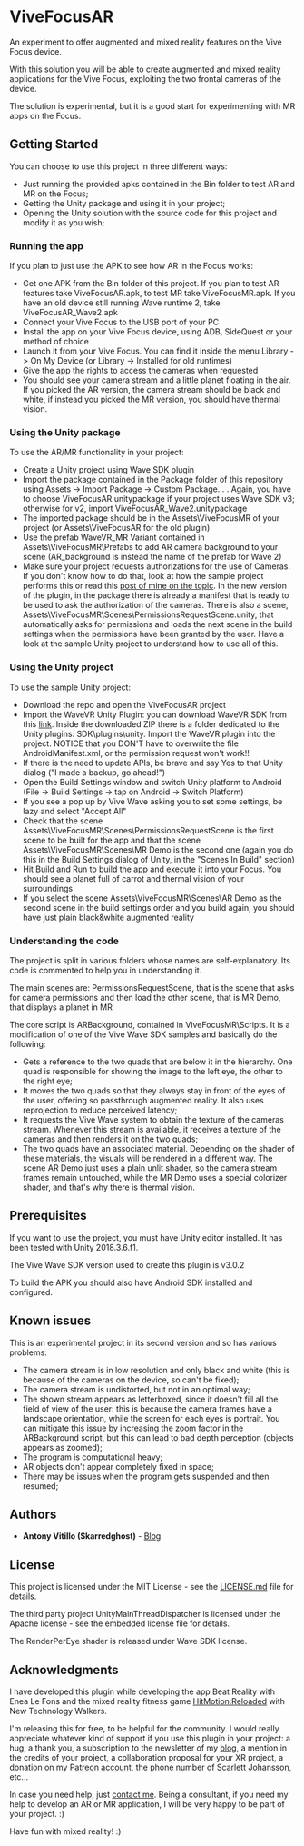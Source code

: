 # ViveFocusAR
An experiment to offer augmented and mixed reality features on the Vive Focus device.

With this solution you will be able to create augmented and mixed reality applications for the Vive Focus, exploiting the two frontal cameras of the device. 

The solution is experimental, but it is a good start for experimenting with MR apps on the Focus.

## Getting Started

You can choose to use this project in three different ways:
* Just running the provided apks contained in the Bin folder to test AR and MR on the Focus;
* Getting the Unity package and using it in your project;
* Opening the Unity solution with the source code for this project and modify it as you wish;

### Running the app
If you plan to just use the APK to see how AR in the Focus works:
* Get one APK from the Bin folder of this project. If you plan to test AR features take ViveFocusAR.apk, to test MR take ViveFocusMR.apk. If you have an old device still running Wave runtime 2, take ViveFocusAR_Wave2.apk
* Connect your Vive Focus to the USB port of your PC
* Install the app on your Vive Focus device, using ADB, SideQuest or your method of choice
* Launch it from your Vive Focus. You can find it inside the menu Library -> On My Device (or Library -> Installed for old runtimes)
* Give the app the rights to access the cameras when requested
* You should see your camera stream and a little planet floating in the air. If you picked the AR version, the camera stream should be black and white, if instead you picked the MR version, you should have thermal vision.

### Using the Unity package
To use the AR/MR functionality in your project:
* Create a Unity project using Wave SDK plugin
* Import the package contained in the Package folder of this repository using Assets -> Import Package -> Custom Package... . Again, you have to choose ViveFocusAR.unitypackage if your project uses Wave SDK v3; otherwise for v2, import ViveFocusAR_Wave2.unitypackage
* The imported package should be in the Assets\ViveFocusMR of your project (or Assets\ViveFocusAR for the old plugin)
* Use the prefab WaveVR_MR Variant contained in Assets\ViveFocusMR\Prefabs to add AR camera background to your scene (AR_background is instead the name of the prefab for Wave 2)
* Make sure your project requests authorizations for the use of Cameras. If you don't know how to do that, look at how the sample project performs this or read this [post of mine on the topic](https://skarredghost.com/2018/04/23/how-to-ask-android-permissions-in-unity-for-a-vive-focus-app-vive-wave-sdk/). In the new version of the plugin, in the package there is already a manifest that is ready to be used to ask the authorization of the cameras. There is also a scene, Assets\ViveFocusMR\Scenes\PermissionsRequestScene.unity, that automatically asks for permissions and loads the next scene in the build settings when the permissions have been granted by the user. Have a look at the sample Unity project to understand how to use all of this.


### Using the Unity project
To use the sample Unity project:
* Download the repo and open the ViveFocusAR project
* Import the WaveVR Unity Plugin: you can download WaveVR SDK from this [link](https://developer.vive.com/resources/knowledgebase/wave-sdk/). Inside the downloaded ZIP there is a folder dedicated to the Unity plugins: SDK\plugins\unity. Import the WaveVR plugin into the project. NOTICE that you DON'T have to overwrite the file AndroidManifest.xml, or the permission request won't work!!
* If there is the need to update APIs, be brave and say Yes to that Unity dialog ("I made a backup, go ahead!")
* Open the Build Settings window and switch Unity platform to Android (File -> Build Settings -> tap on Android -> Switch Platform)
* If you see a pop up by Vive Wave asking you to set some settings, be lazy and select "Accept All"
* Check that the scene Assets\ViveFocusMR\Scenes\PermissionsRequestScene is the first scene to be built for the app and that the scene Assets\ViveFocusMR\Scenes\MR Demo is the second one (again you do this in the Build Settings dialog of Unity, in the "Scenes In Build" section)
* Hit Build and Run to build the app and execute it into your Focus. You should see a planet full of carrot and thermal vision of your surroundings
* If you select the scene Assets\ViveFocusMR\Scenes\AR Demo as the second scene in the build settings order and you build again, you should have just plain black&white augmented reality

### Understanding the code
The project is split in various folders whose names are self-explanatory. Its code is commented to help you in understanding it.

The main scenes are: PermissionsRequestScene, that is the scene that asks for camera permissions and then load the other scene, that is MR Demo, that displays a planet in MR

The core script is ARBackground, contained in ViveFocusMR\Scripts. It is a modification of one of the Vive Wave SDK samples and basically do the following:
* Gets a reference to the two quads that are below it in the hierarchy. One quad is responsible for showing the image to the left eye, the other to the right eye;
* It moves the two quads so that they always stay in front of the eyes of the user, offering so passthrough augmented reality. It also uses reprojection to reduce perceived latency;
* It requests the Vive Wave system to obtain the texture of the cameras stream. Whenever this stream is available, it receives a texture of the cameras and then renders it on the two quads;
* The two quads have an associated material. Depending on the shader of these materials, the visuals will be rendered in a different way. The scene AR Demo just uses a plain unlit shader, so the camera stream frames remain untouched, while the MR Demo uses a special colorizer shader, and that's why there is thermal vision.


## Prerequisites
If you want to use the project, you must have Unity editor installed. It has been tested with Unity 2018.3.6.f1.

The Vive Wave SDK version used to create this plugin is v3.0.2

To build the APK you should also have Android SDK installed and configured.  
  
## Known issues
This is an experimental project in its second version and so has various problems:
* The camera stream is in low resolution and only black and white (this is because of the cameras on the device, so can't be fixed);
* The camera stream is undistorted, but not in an optimal way;
* The shown stream appears as letterboxed, since it doesn't fill all the field of view of the user: this is because the camera frames have a landscape orientation, while the screen for each eyes is portrait. You can mitigate this issue by increasing the zoom factor in the ARBackground script, but this can lead to bad depth perception (objects appears as zoomed);
* The program is computational heavy;
* AR objects don't appear completely fixed in space;
* There may be issues when the program gets suspended and then resumed;

## Authors

* **Antony Vitillo (Skarredghost)** - [Blog](http://skarredghost.com)

## License

This project is licensed under the MIT License - see the [LICENSE.md](LICENSE.md) file for details.

The third party project UnityMainThreadDispatcher is licensed under the Apache license - see the embedded license file for details.

The RenderPerEye shader is released under Wave SDK license.

## Acknowledgments

I have developed this plugin while developing the app Beat Reality with Enea Le Fons and the mixed reality fitness game [HitMotion:Reloaded](https://hitmotion.games) with New Technology Walkers.

I'm releasing this for free, to be helpful for the community. I would really appreciate whatever kind of support if you use this plugin in your project: a hug, a thank you, a subscription to the newsletter of my [blog](http://skarredghost.com), a mention in the credits of your project, a collaboration proposal for your XR project, a donation on my [Patreon account](https://www.patreon.com/skarredghost), the phone number of Scarlett Johansson, etc...

In case you need help, just [contact me](https://skarredghost.com/contact/). Being a consultant, if you need my help to develop an AR or MR application, I will be very happy to be part of your project. :)

Have fun with mixed reality! :)
